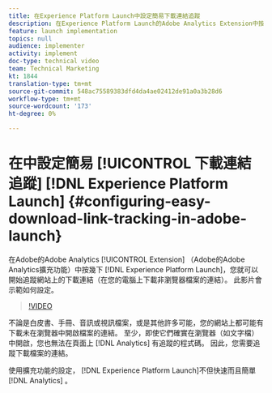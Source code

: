```yaml
---
title: 在Experience Platform Launch中設定簡易下載連結追蹤
description: 在Experience Platform Launch的Adobe Analytics Extension中按幾下，您就可以開始追蹤網站上的下載連結（在您的電腦上下載非瀏覽器檔案的連結）。 此影片會示範如何設定。
feature: launch implementation
topics: null
audience: implementer
activity: implement
doc-type: technical video
team: Technical Marketing
kt: 1844
translation-type: tm+mt
source-git-commit: 548ac75589383dfd4da4ae02412de91a0a3b28d6
workflow-type: tm+mt
source-wordcount: '173'
ht-degree: 0%

---
```



# 在中設定簡易 [!UICONTROL 下載連結追蹤] [!DNL Experience Platform Launch] {#configuring-easy-download-link-tracking-in-adobe-launch}

在Adobe的Adobe Analytics [!UICONTROL Extension] （Adobe的Adobe Analytics擴充功能）中按幾下 [!DNL Experience Platform Launch]，您就可以開始追蹤網站上的下載連結（在您的電腦上下載非瀏覽器檔案的連結）。 此影片會示範如何設定。

>[!VIDEO](https://video.tv.adobe.com/v/25762/?quality=12)

不論是白皮書、手冊、音訊或視訊檔案，或是其他許多可能，您的網站上都可能有下載未在瀏覽器中開啟檔案的連結。 至少，即使它們確實在瀏覽器（如文字檔）中開啟，您也無法在頁面上 [!DNL Analytics] 有追蹤的程式碼。 因此，您需要追蹤下載檔案的連結。

使用擴充功能的設定， [!DNL Experience Platform Launch]不但快速而且簡單 [!DNL Analytics] 。

